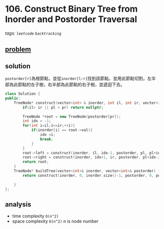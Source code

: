 # 106. Construct Binary Tree from Inorder and Postorder Traversal

###### tags: `leetcode` `backtracking`


## [problem](https://leetcode.com/problems/construct-binary-tree-from-inorder-and-postorder-traversal/)


## solution

`postorder[r]`為根節點，並從`inorder[l:r]`找到該節點，並用此節點切割，左半部為此節點的左子樹，右半部為此節點的右子樹，並遞迴下去。

```c++
class Solution {
public:
    TreeNode* construct(vector<int> & inorder, int il, int ir, vector<int> & postorder, int pl, int pr){
        if(il> ir || pl > pr) return nullptr;
        
        TreeNode *root = new TreeNode(postorder[pr]);
        int idx = -1;
        for(int i=il;i<=ir;++i){
            if(inorder[i] == root->val){
                idx =i;
                break;
            }
        }
        root->left = construct(inorder, il, idx-1, postorder, pl, pl+idx-il-1);
        root->right = construct(inorder, idx+1, ir, postorder, pl+idx-il, pr-1);
        return root;
    }
    TreeNode* buildTree(vector<int>& inorder, vector<int>& postorder) {
        return construct(inorder, 0, inorder.size()-1, postorder, 0, postorder.size()-1);
        
    }
};
```

## analysis
- time complexity `O(n^2)`
- space complexity `O(n^2)`  n is node number